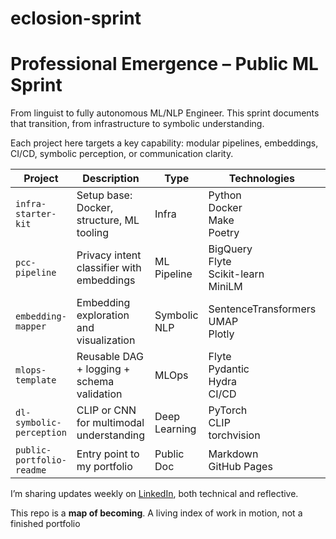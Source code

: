# eclosion-sprint

# Professional Emergence – Public ML Sprint


From linguist to fully autonomous ML/NLP Engineer. This sprint documents that transition, from infrastructure to symbolic understanding.

Each project here targets a key capability: modular pipelines, embeddings, CI/CD, symbolic perception, or communication clarity.

| Project | Description | Type | Technologies | Repo |
|--------|-------------|------|--------------|------|
| `infra-starter-kit` | Setup base: Docker, structure, ML tooling | Infra | Python<br> Docker<br> Make<br> Poetry | [Repo]([https://linkedin.com/in/alejandro-garay-338257243](https://github.com/naaas94/infra-starter-kit)) |
| `pcc-pipeline` | Privacy intent classifier with embeddings | ML Pipeline | BigQuery<br> Flyte<br> Scikit-learn<br> MiniLM | TBD |
| `embedding-mapper` | Embedding exploration and visualization | Symbolic NLP | SentenceTransformers<br> UMAP<br> Plotly | TBD |
| `mlops-template` | Reusable DAG + logging + schema validation | MLOps | Flyte<br> Pydantic<br> Hydra<br> CI/CD | TBD |
| `dl-symbolic-perception` | CLIP or CNN for multimodal understanding | Deep Learning | PyTorch<br> CLIP<br> torchvision | TBD |
| `public-portfolio-readme` | Entry point to my portfolio | Public Doc | Markdown<br> GitHub Pages | TBD |


I’m sharing updates weekly on [LinkedIn](https://linkedin.com/in/alejandro-garay-338257243), both technical and reflective.

This repo is a **map of becoming**.
A living index of work in motion, not a finished portfolio
